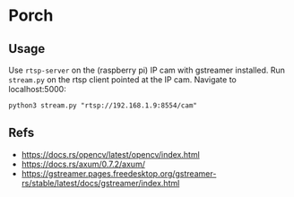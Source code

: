 # Porch

## Usage
Use `rtsp-server` on the (raspberry pi) IP cam with gstreamer installed.
Run `stream.py` on the rtsp client pointed at the IP cam. Navigate to localhost:5000:
```
python3 stream.py "rtsp://192.168.1.9:8554/cam"
```

## Refs

+ https://docs.rs/opencv/latest/opencv/index.html
+ https://docs.rs/axum/0.7.2/axum/
+ https://gstreamer.pages.freedesktop.org/gstreamer-rs/stable/latest/docs/gstreamer/index.html
